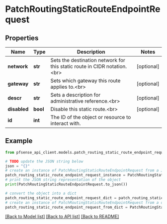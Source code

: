 # PatchRoutingStaticRouteEndpointRequest


## Properties

Name | Type | Description | Notes
------------ | ------------- | ------------- | -------------
**network** | **str** | Sets the destination network for this static route in CIDR notation.&lt;br&gt; | [optional] 
**gateway** | **str** | Sets which gateway this route applies to.&lt;br&gt; | [optional] 
**descr** | **str** | Sets a description for administrative reference.&lt;br&gt; | [optional] 
**disabled** | **bool** | Disable this static route.&lt;br&gt; | [optional] 
**id** | **int** | The ID of the object or resource to interact with. | 

## Example

```python
from pfsense_api_client.models.patch_routing_static_route_endpoint_request import PatchRoutingStaticRouteEndpointRequest

# TODO update the JSON string below
json = "{}"
# create an instance of PatchRoutingStaticRouteEndpointRequest from a JSON string
patch_routing_static_route_endpoint_request_instance = PatchRoutingStaticRouteEndpointRequest.from_json(json)
# print the JSON string representation of the object
print(PatchRoutingStaticRouteEndpointRequest.to_json())

# convert the object into a dict
patch_routing_static_route_endpoint_request_dict = patch_routing_static_route_endpoint_request_instance.to_dict()
# create an instance of PatchRoutingStaticRouteEndpointRequest from a dict
patch_routing_static_route_endpoint_request_from_dict = PatchRoutingStaticRouteEndpointRequest.from_dict(patch_routing_static_route_endpoint_request_dict)
```
[[Back to Model list]](../README.md#documentation-for-models) [[Back to API list]](../README.md#documentation-for-api-endpoints) [[Back to README]](../README.md)


